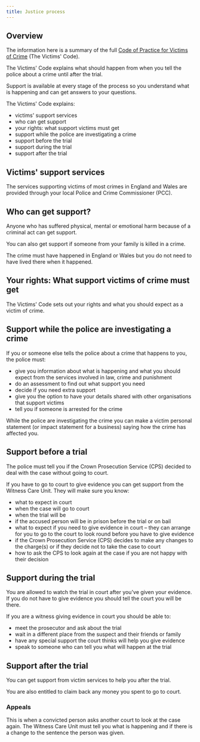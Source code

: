 ```yaml
---
title: Justice process
---
```

## Overview

The information here is a summary of the full [Code of Practice for Victims of Crime](https://www.gov.uk/government/publications/the-code-of-practice-for-victims-of-crime) (The Victims' Code).

The Victims' Code explains what should happen from when you tell the police about a crime until after the trial.

Support is available at every stage of the process so you understand what is happening and can get answers to your questions.

The Victims' Code explains:

- victims' support services
- who can get support
- your rights: what support victims must get
- support while the police are investigating a crime
- support before the trial
- support during the trial
- support after the trial

## Victims' support services

The services supporting victims of most crimes in England and Wales are provided through your local Police and Crime Commissioner (PCC).

## Who can get support?

Anyone who has suffered physical, mental or emotional harm because of a criminal act can get support.

You can also get support if someone from your family is killed in a crime.

The crime must have happened in England or Wales but you do not need to have lived there when it happened.

## Your rights: What support victims of crime must get

The Victims' Code sets out your rights and what you should expect as a victim of crime. 

## Support while the police are investigating a crime

If you or someone else tells the police about a crime that happens to you, the police must:

- give you information about what is happening and what you should expect from the services involved in law, crime and punishment
- do an assessment to find out what support you need
- decide if you need extra support
- give you the option to have your details shared with other organisations that support victims
- tell you if someone is arrested for the crime

While the police are investigating the crime you can make a victim personal statement (or impact statement for a business) saying how the crime has affected you.

## Support before a trial

The police must tell you if the Crown Prosecution Service (CPS) decided to deal with the case without going to court.

If you have to go to court to give evidence you can get support from the Witness Care Unit. They will make sure you know:

- what to expect in court
- when the case will go to court
- when the trial will be
- if the accused person will be in prison before the trial or on bail
- what to expect if you need to give evidence in court – they can arrange for you to go to the court to look round before you have to give evidence
- if the Crown Prosecution Service (CPS) decides to make any changes to the charge(s) or if they decide not to take the case to court
- how to ask the CPS to look again at the case if you are not happy with their decision

## Support during the trial

You are allowed to watch the trial in court after you've given your evidence. If you do not have to give evidence you should tell the court you will be there.

If you are a witness giving evidence in court you should be able to:
- meet the prosecutor and ask about the trial 
- wait in a different place from the suspect and their friends or family
- have any special support the court thinks will help you give evidence
- speak to someone who can tell you what will happen at the trial 

## Support after the trial

You can get support from victim services to help you after the trial.

You are also entitled to claim back any money you spent to go to court.

### Appeals
This is when a convicted person asks another court to look at the case again.
The Witness Care Unit must tell you what is happening and if there is a change to the sentence the person was given.
